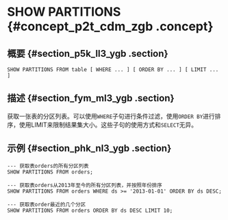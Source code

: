 # SHOW PARTITIONS {#concept_p2t_cdm_zgb .concept}

## 概要 {#section_p5k_ll3_ygb .section}

```
SHOW PARTITIONS FROM table [ WHERE ... ] [ ORDER BY ... ] [ LIMIT ... ]
```

## 描述 {#section_fym_ml3_ygb .section}

获取一张表的分区列表。可以使用`WHERE`子句进行条件过滤，使用`ORDER BY`进行排序，使用LIMIT来限制结果集大小。这些子句的使用方式和`SELECT`无异。

## 示例 {#section_phk_nl3_ygb .section}

```
--- 获取表orders的所有分区列表
SHOW PARTITIONS FROM orders;

--- 获取表orders从2013年至今的所有分区列表，并按照年份排序
SHOW PARTITIONS FROM orders WHERE ds >= '2013-01-01' ORDER BY ds DESC;

--- 获取表order最近的几个分区
SHOW PARTITIONS FROM orders ORDER BY ds DESC LIMIT 10;
```

